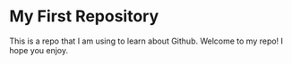 # My First Repository
This is a repo that I am using to learn about Github.
Welcome to my repo! I hope you enjoy.

